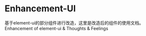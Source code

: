 # Enhancement-UI
基于element-ui的部分组件进行改造，这里是改造后的组件的使用文档。
Enhancement of element-ui & Thoughts & Feelings